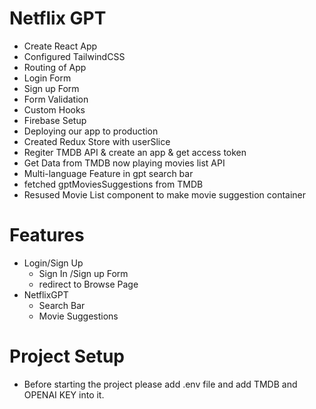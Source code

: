 # Netflix GPT

- Create React App
- Configured TailwindCSS
- Routing of App
- Login Form
- Sign up Form
- Form Validation
- Custom Hooks
- Firebase Setup
- Deploying our app to production
- Created Redux Store with userSlice
- Regiter TMDB API & create an app & get access token
- Get Data from TMDB now playing movies list API
- Multi-language Feature in gpt search bar
- fetched gptMoviesSuggestions from TMDB
- Resused Movie List component to make movie suggestion container

# Features 

- Login/Sign Up
    - Sign In /Sign up Form
    - redirect to Browse Page
- NetflixGPT
    - Search Bar
    - Movie Suggestions

# Project Setup

- Before starting the project please add .env file and add TMDB and OPENAI KEY into it.
